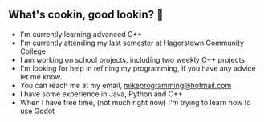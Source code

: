 ## What's cookin, good lookin? 👋

- I'm currently learning advanced C++
- I'm currently attending my last semester at Hagerstown Community College
- I am working on school projects, including two weekly C++ projects
- I'm looking for help in refining my programming, if you have any advice let me know.
- You can reach me at my email, mikeprogramming@hotmail.com
- I have some experience in Java, Python and C++
- When I have free time, (not much right now) I'm trying to learn how to use Godot


<!--
**WagsUltimate/WagsUltimate** is a ✨ _special_ ✨ repository because its `README.md` (this file) appears on your GitHub profile.

Here are some ideas to get you started:

- 🔭 I’m currently working on ...
- 🌱 I’m currently learning ...
- 👯 I’m looking to collaborate on ...
- 🤔 I’m looking for help with ...
- 💬 Ask me about ...
- 📫 How to reach me: ...
- 😄 Pronouns: ...
- ⚡ Fun fact: ...
-->
